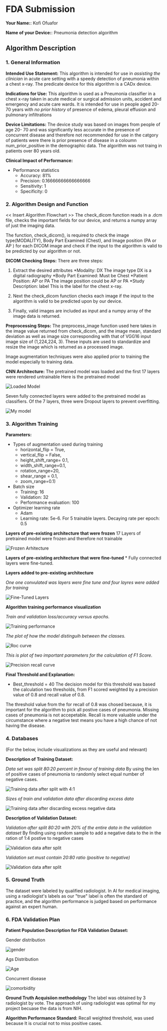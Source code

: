 # FDA  Submission

**Your Name:**: Kofi Ofuafor

**Name of your Device:**: Pneumonia detection algorithm

## Algorithm Description 

### 1. General Information

**Intended Use Statement:** 
This algorithm is intended for use in _assisting the clinician_ in acute care setting with a speedy detection of pneumonia within a chest x-ray. The predicate device for this algorithm is a CADx device.


**Indications for Use:**
This algorithm is used as a Pneumonia classifier in a chest x-ray taken in acute medical or surgical admission units, accident and emergency and acute care wards. It is intended for use in people aged 20-70 years with _no prior history_ of presence of edema, pleural effusion and pulmonary infiltrations


**Device Limitations:**
The device study was based on images from people of age 20- 70 and was significantly less accurate in the presence of concurrent disease and therefore not recommended for use in the catgory of patients were there is prior presence of disease in a coloumn num_prior_positive in the demographic data. The algorithm was not traing in patients over 80 years old. 

**Clinical Impact of Performance:**
* Performance statistics
    * Accuracy: 81%
    * Precision: 0.16666666666666666
    * Sensitivity: 1
    * Specificity: 0


### 2. Algorithm Design and Function

<< Insert Algorithm Flowchart >>
The check_dicom function reads in a .dcm file, checks the important fields for our device, and returns a numpy array of just the imaging data.

The function, check_dicom(), is required to check the image type(MODALITY), Body Part Examined (Chest), and Image position (PA or AP ) for each DICOM image and check if the input to the algorithm is valid to be predicted by our algorithm or not.

**DICOM Checking Steps:**
There are three steps:
1. Extract the desired attributes
*Modality: DX
The image type DX is a digital radiography
*Body Part Examined: Must be Chest
*Patient Position: AP or PA
The image position could be AP or PA
*Study Description: label
This is the label for the chest x-ray.

2. Next the check_dicom function checks each image if the input to the algorithm is valid to be predicted upon by our device.

3. Finally, valid images are included as input and a numpy array of the image data is returned.

**Preprocessing Steps:**
The preprocess_image function used here takes in the image value returned from check_dicom, and the image mean, standard deviation as well as image size corresponding with that of VGG16 input image size of (1,224,224, 3). These inputs are used to standardize and resize the image which is returned as a processed image.

Image augmentation techniques were also applied prior to training the model especially to training data.

**CNN Architecture:**
The pretrained model was loaded and the first 17 layers were rendered untrainable
Here is the pretrained model



   ![Loaded Model](/Figure/pre_trained_model.jpg)


Seven fully connected layers were added to the pretrained model as classifiers. Of the 7 layers, three were Dropout layers to prevent overfitting.


   ![My model](/Figure/my_model.jpeg)


### 3. Algorithm Training

**Parameters:**
* Types of augmentation used during training
    * horizontal_flip = True, 
    * vertical_flip = False, 
    * height_shift_range= 0.1, 
    * width_shift_range=0.1, 
    * rotation_range=20, 
    * shear_range = 0.1,
    * zoom_range=0.1)
* Batch size
    * Training: 16
    * Validation: 32
    * Performance evaluation: 100
* Optimizer learning rate
    * Adam
    * Learning rate: 5e-6. For 5 trainable layers. 
        Decaying rate per epoch: 0.5

**Layers of pre-existing architecture that were frozen**
17 Layers of pretrained model were frozen and therefore not trainable

   ![Frozen Arhitecture](/Figure/pre-existing-frozen-arch.jpeg )


**Layers of pre-existing architecture that were fine-tuned**
    * Fully connected layers were fine-tuned.  
    
  
**Layers added to pre-existing architecture**
    
   _One one convulated was layers were fine tune and four layres were added for training_
    
   ![Fine-Tuned Layers](/Figure/fine-tuned-layers.jpeg)


**Algorithm training performance visualization**

   _Train and validation loss/accuracy versus epochs._

  ![Training performance](/Figure/training-performance-plot.jpeg)

  
  _The plot of how the model distinguih between the classes._
  
  ![Roc curve](/Figure/plot-auc-curve.jpeg)

  
  _This is plot of two important parameters for the calculation of F1 Score._
  
  ![Precision recall curve](/Figure/pr.jpeg)


**Final Threshold and Explanation:**
* Best_threshold = 40
The decision model for this threshold was based the calculation two thresholds, from  F1 scored weighted by a precision value of 0.8 and recall value of 0.8.

The threshold value from the for recall of 0.8 was chosed because, it is important for the algorithm to pick all postive cases of pneumonia. Missing cases of pneumonia is not accepetable. Recall is more valuable under the circumstance where a negative test means you have a high chance of not having the disease. 

### 4. Databases
 (For the below, include visualizations as they are useful and relevant)

**Description of Training Dataset:** 

   _Data set was split 80:20 percent in favour of training data_
    By using the len of positive cases of pneumonia to randomly select equal number of negative cases.
    
   ![Training data after split with 4:1](/Figure/train-data-b4.jpeg)
   
   _Sizes of train and validation data after discarding excess data_
   
   ![Training data after discarding excess negative data](/Figure/train-data-b4.jpeg)



**Description of Validation Dataset:** 

   _Validation after split 80:20 with 20% of the entire data in the validation dataset_
   By finding using random sample to add a negative data to the in the ration of 1:4 postive to negative cases

   ![Validation data after split](/Figure/val-data-b4.jpeg)

   
   _Validation set must contain 20:80 ratio (positive to negative)_
   
   ![Validation data after split](/Figure/val-data-b4.jpeg)
   
   
   

### 5. Ground Truth
The dataset were labeled by qualified radiologist. In AI for medical imaging, using a radiologist's labels as our "true" label is often the standard of practice, and the algorithm performance is judged based on performance against an expert human.



### 6. FDA Validation Plan

**Patient Population Description for FDA Validation Dataset:**

 Gender distribution

 ![gender](/Figure/gender.jpeg)
 
 Ags Distribution
 
 ![Age](/Figure/age.jpeg)
 
 Concurrent disease

 ![comorbidity](/Figure/comorbidity.jpeg)
 
 


**Ground Truth Acquisiion methodology**
The label was obtained by 3 radiologist by vote. The approach of using radiologist was optimal for my project becuase the data is from NIH.


**Algorithm Performance Standard:**
Recall weighted threshold, was used because It is crucial not to miss positive cases.

